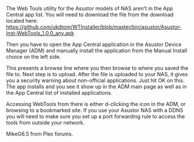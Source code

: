 The Web Tools utility for the Asustor models of NAS aren't in the App Central app list.  You will need to download the file from the download located here:  https://github.com/ukdtom/WTInstaller/blob/master/bin/asustor/Asustor-Inst-WebTools_1.0.0_any.apk

Then you have to open the App Central application in the Asustor Device Manager (ADM) and manually install the application from the Manual Install choice on the left side.

This presents a browse line where you then browse to where you saved the file to.  Next step is to upload.  After the file is uploaded to your NAS, it gives you a security warning about non-official applications.  Just hit OK on this.  The app installs and you see it show up in the ADM main page as well as in the App Central list of installed applications.  

Accessing WebTools from there is either d-clicking the icon in the ADM, or browsing to a bookmarked site.  If you use your Asustor NAS with a DDNS you will need to make sure you set up a port forwarding rule to access the tools from outside your network.

MikeG6.5 from Plex forums.